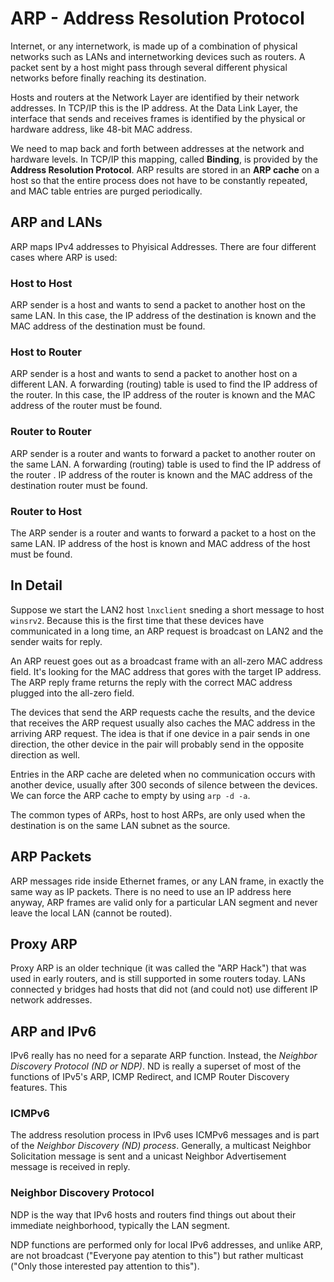 # ARP - Address Resolution Protocol

Internet, or any internetwork, is made up of a combination of physical networks such as LANs and internetworking devices such as routers. A packet sent by a host might pass through several different physical networks before finally reaching its destination.

Hosts and routers at the Network Layer are identified by their network addresses. In TCP/IP this is the IP address. At the Data Link Layer, the interface that sends and receives frames is identified by the physical or hardware address, like 48-bit MAC address.

We need to map back and forth between addresses at the network and hardware levels. In TCP/IP this mapping, called __Binding__, is provided by the __Address Resolution Protocol__. ARP results are stored in an __ARP cache__ on a host so that the entire process does not have to be constantly repeated, and MAC table entries are purged periodically.

## ARP and LANs

ARP maps IPv4 addresses to Phyisical Addresses.  There are four different cases where ARP is used:

### Host to Host

ARP sender is a host and wants to send a packet to another host on the same LAN. In this case, the IP address of the destination is known and the MAC address of the destination must be found.

### Host to Router

ARP sender is a host and wants to send a packet to another host on a different LAN. A forwarding (routing) table is used to find the IP address of the router. In this case, the IP address of the router is known and the MAC address of the router must be found.

### Router to Router

ARP sender is a router and wants to forward a packet to another router on the same LAN. A forwarding (routing) table is used to find the IP address of the router . IP address of the router is known and the MAC address of the destination router must be found.

### Router to Host

The ARP sender is a router and wants to forward a packet to a host on the same LAN. IP address of the host is known and MAC address of the host must be found.

## In Detail

Suppose we start the LAN2 host `lnxclient` sneding a short message to host `winsrv2`. Because this is the first time that these devices have communicated in a long time, an ARP request is broadcast on LAN2 and the sender waits for reply.

An ARP reuest goes out as a broadcast frame with an all-zero MAC address field. It's looking for the MAC address that gores with the target IP address. The ARP reply frame returns the reply with the correct MAC address plugged into the all-zero field.

The devices that send the ARP requests cache the results, and the device that receives the ARP request usually also caches the MAC address in the arriving ARP request. The idea is that if one device in a pair sends in one direction, the other device in the pair will probably send in the opposite direction as well.

Entries in the ARP cache are deleted when no communication occurs with another device, usually after 300 seconds of silence between the devices. We can force the ARP cache to empty by using `arp -d -a`.

The common types of ARPs, host to host ARPs, are only used when the destination is on the same LAN subnet as the source.

## ARP Packets

ARP messages ride inside Ethernet frames, or any LAN frame, in exactly the same way as IP packets. There is no need to use an IP address here anyway, ARP frames are valid only for a particular LAN segment and never leave the local LAN (cannot be routed).

## Proxy ARP

Proxy ARP is an older technique (it was called the "ARP Hack") that was used in early routers, and is still supported in some routers today. LANs connected y bridges had hosts that did not (and could not) use different IP network addresses. 

## ARP and IPv6

IPv6 really has no need for a separate ARP function. Instead, the _Neighbor Discovery Protocol (ND or NDP)_. ND is really a superset of most of the functions of IPv5's ARP, ICMP Redirect, and ICMP Router Discovery features. This

### ICMPv6

The address resolution process in IPv6 uses ICMPv6 messages and is part of the _Neighbor Discovery (ND) process_. Generally, a multicast Neighbor Solicitation message is sent and a unicast Neighbor Advertisement message is received in reply.

### Neighbor Discovery Protocol

NDP is the way that IPv6 hosts and routers find things out about their immediate neighborhood, typically the LAN segment.

NDP functions are performed only for local IPv6 addresses, and unlike ARP, are not broadcast ("Everyone pay atention to this") but rather multicast ("Only those interested pay attention to this").
